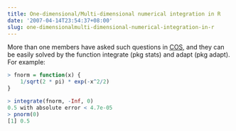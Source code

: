 ```yaml
---
title: One-dimensional/Multi-dimensional numerical integration in R
date: '2007-04-14T23:54:37+08:00'
slug: one-dimensionalmulti-dimensional-numerical-integration-in-r
---
```


More than one members have asked such questions in [COS](https://cosx.org/), and they can be easily solved by the function integrate (pkg stats) and adapt (pkg adapt). For example:

```r
> fnorm = function(x) {
    1/sqrt(2 * pi) * exp(-x^2/2)
}

> integrate(fnorm, -Inf, 0)
0.5 with absolute error < 4.7e-05
> pnorm(0)
[1] 0.5
```

